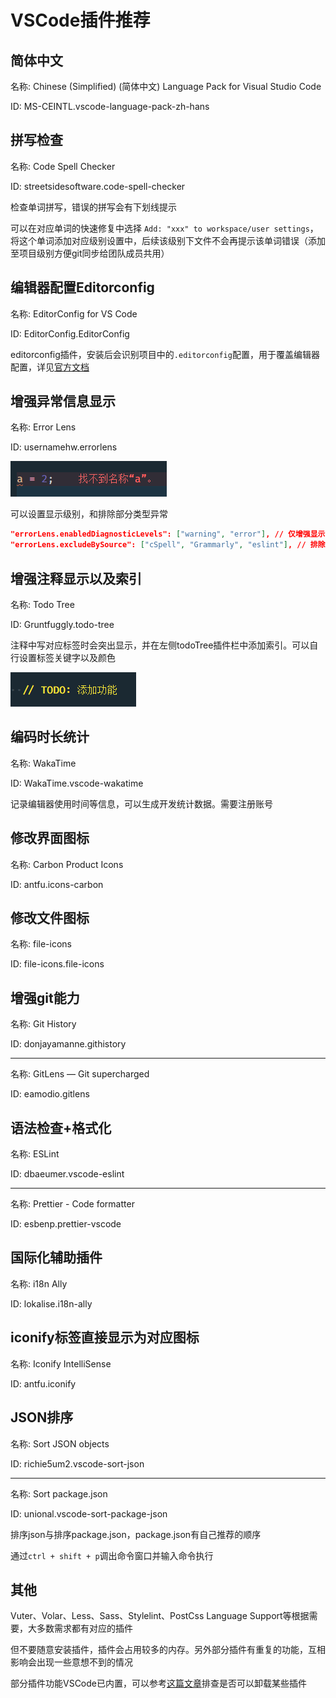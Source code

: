 # VSCode插件推荐

## 简体中文

名称: Chinese (Simplified) (简体中文) Language Pack for Visual Studio Code

ID: MS-CEINTL.vscode-language-pack-zh-hans

## 拼写检查

名称: Code Spell Checker

ID: streetsidesoftware.code-spell-checker

检查单词拼写，错误的拼写会有下划线提示

可以在对应单词的快速修复中选择 `Add: "xxx" to workspace/user settings`，将这个单词添加对应级别设置中，后续该级别下文件不会再提示该单词错误（添加至项目级别方便git同步给团队成员共用）

## 编辑器配置Editorconfig

名称: EditorConfig for VS Code

ID: EditorConfig.EditorConfig

editorconfig插件，安装后会识别项目中的`.editorconfig`配置，用于覆盖编辑器配置，详见[官方文档](https://editorconfig.org/)

## 增强异常信息显示

名称: Error Lens

ID: usernamehw.errorlens

![errorlens效果](/images/工具系列/VSCode插件推荐-1.png)

可以设置显示级别，和排除部分类型异常

```JSON
"errorLens.enabledDiagnosticLevels": ["warning", "error"], // 仅增强显示警告和错误
"errorLens.excludeBySource": ["cSpell", "Grammarly", "eslint"], // 排除拼写、语法异常
```

## 增强注释显示以及索引

名称: Todo Tree

ID: Gruntfuggly.todo-tree

注释中写对应标签时会突出显示，并在左侧todoTree插件栏中添加索引。可以自行设置标签关键字以及颜色

![todo-tree效果](/images/工具系列/VSCode插件推荐-2.png)



## 编码时长统计

名称: WakaTime

ID: WakaTime.vscode-wakatime

记录编辑器使用时间等信息，可以生成开发统计数据。需要注册账号

## 修改界面图标

名称: Carbon Product Icons

ID: antfu.icons-carbon

## 修改文件图标

名称: file-icons

ID: file-icons.file-icons

## 增强git能力

名称: Git History

ID: donjayamanne.githistory

<hr />

名称: GitLens — Git supercharged

ID: eamodio.gitlens

## 语法检查+格式化

名称: ESLint

ID: dbaeumer.vscode-eslint

<hr />

名称: Prettier - Code formatter

ID: esbenp.prettier-vscode

## 国际化辅助插件

名称: i18n Ally

ID: lokalise.i18n-ally

## iconify标签直接显示为对应图标

名称: Iconify IntelliSense

ID: antfu.iconify

## JSON排序

名称: Sort JSON objects

ID: richie5um2.vscode-sort-json

<hr />

名称: Sort package.json

ID: unional.vscode-sort-package-json

排序json与排序package.json，package.json有自己推荐的顺序

通过`ctrl + shift + p`调出命令窗口并输入命令执行

## 其他

Vuter、Volar、Less、Sass、Stylelint、PostCss Language Support等根据需要，大多数需求都有对应的插件

但不要随意安装插件，插件会占用较多的内存。另外部分插件有重复的功能，互相影响会出现一些意想不到的情况

部分插件功能VSCode已内置，可以参考[这篇文章](https://juejin.cn/post/6844904115798016008)排查是否可以卸载某些插件

